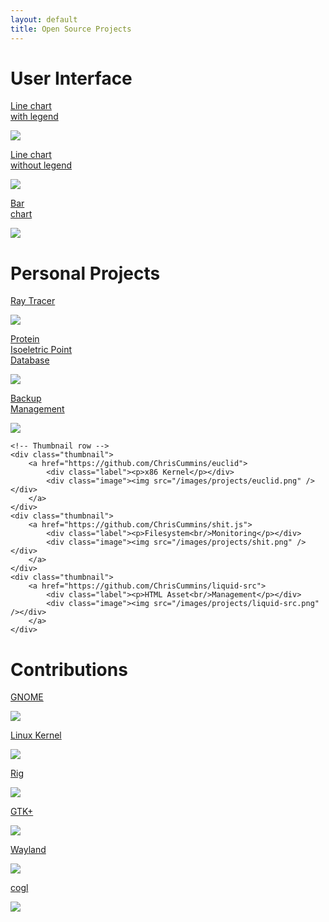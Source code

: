```yaml
---
layout: default
title: Open Source Projects
---
```


# User Interface

<div class="thumbnails">
    <!-- Thumbnail row -->
    <div class="thumbnail">
        <a href="../s/charts/linechart1.html">
            <div class="label"><p>Line chart<br/> with legend</p></div>
            <div class="image"><img src="/images/projects/chart.png" /></div>
        </a>
    </div>
    <div class="thumbnail">
        <a href="../s/charts/linechart2.html">
            <div class="label"><p>Line chart<br/> without legend</p></div>
            <div class="image"><img src="/images/projects/chart.png" /></div>
        </a>
    </div>
    <div class="thumbnail">
        <a href="../s/charts/barchart1.html">
            <div class="label"><p>Bar <br/>chart</p></div>
            <div class="image"><img src="/images/projects/chart.png" /></div>
        </a>
    </div>
</div>

# Personal Projects

<div class="thumbnails">
    <!-- Thumbnail row -->
    <div class="thumbnail">
        <a href="https://github.com/ChrisCummins/rt">
            <div class="label"><p>Ray Tracer</p></div>
            <div class="image"><img src="/images/projects/rt.jpg" /></div>
        </a>
    </div>
    <div class="thumbnail">
        <a href="https://github.com/ChrisCummins/pip-db">
            <div class="label"><p>Protein<br/>Isoeletric Point<br/>Database</p></div>
            <div class="image"><img src="/images/projects/pip-db.png" /></div>
        </a>
    </div>
    <div class="thumbnail">
        <a href="https://github.com/ChrisCummins/pip-db">
            <div class="label"><p>Backup<br/>Management</p></div>
            <div class="image"><img src="/images/projects/emu.png" /></div>
        </a>
    </div>

    <!-- Thumbnail row -->
    <div class="thumbnail">
        <a href="https://github.com/ChrisCummins/euclid">
            <div class="label"><p>x86 Kernel</p></div>
            <div class="image"><img src="/images/projects/euclid.png" /></div>
        </a>
    </div>
    <div class="thumbnail">
        <a href="https://github.com/ChrisCummins/shit.js">
            <div class="label"><p>Filesystem<br/>Monitoring</p></div>
            <div class="image"><img src="/images/projects/shit.png" /></div>
        </a>
    </div>
    <div class="thumbnail">
        <a href="https://github.com/ChrisCummins/liquid-src">
            <div class="label"><p>HTML Asset<br/>Management</p></div>
            <div class="image"><img src="/images/projects/liquid-src.png" /></div>
        </a>
    </div>

</div>

# Contributions

<div class="thumbnails">
    <!-- Thumbnail row -->
    <div class="thumbnail">
<!-- A desktop environment and application suite for Linux. My
contributions include multiple patches for a number of different
applications, such as the contact manager, control centre and photo
manager. -->
        <a href="http://www.gnome.org/">
            <div class="label"><p>GNOME</p></div>
            <div class="image"><img src="/images/projects/gnome.png" /></div>
        </a>
    </div>
    <div class="thumbnail">
<!-- The popular operating system kernel. I was fortunate enough to
get the opportunity to author a patch which enables improved debugging
in the ioctl subsystem. -->
        <a href="https://www.kernel.org/">
            <div class="label"><p>Linux Kernel</p></div>
            <div class="image"><img src="/images/projects/linux.png" /></div>
        </a>
    </div>
    <div class="thumbnail">
<!-- A unique 3D UI design tool, which enables the power of modern
GPUs in user interfaces. I developed a prototype of organic swarming
behaviours, modelling the flocking behaviour and movements of birds in
flight. -->
        <a href="http://roblog.sixbynine.org/2012/10/rig-1-ui-designer-engine.html">
            <div class="label"><p>Rig</p></div>
            <div class="image"><img src="/images/projects/rig.png" /></div>
        </a>
    </div>
    <!-- Thumbnail row -->
    <div class="thumbnail">
      <a href="http://www.gtk.org/">
            <div class="label"><p>GTK+</p></div>
            <div class="image"><img src="/images/projects/gtk.png" /></div>
        </a>
    </div>
    <div class="thumbnail">
<!-- I have developed Wayland-enabling features for the GTK+, Cogl and
Clutter libraries, including implementing animated cursors and client
side decorations. -->
      <a href="http://wayland.freedesktop.org/">
            <div class="label"><p>Wayland</p></div>
            <div class="image"><img src="/images/projects/wayland.png" /></div>
        </a>
    </div>
    <div class="thumbnail">
      <a href="http://www.cogl3d.org/">
            <div class="label"><p>cogl</p></div>
            <div class="image"><img src="/images/projects/cogl.png" /></div>
        </a>
    </div>
</div>
